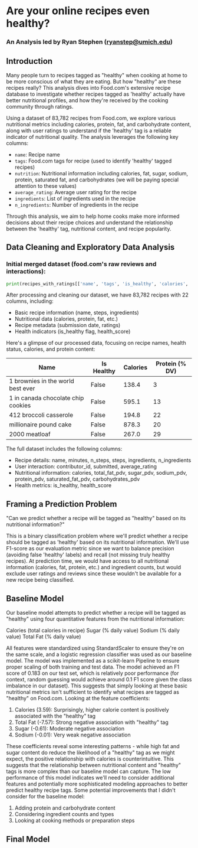 # Are your online recipes even healthy?
### An Analysis led by Ryan Stephen (ryanstep@umich.edu)

## Introduction

Many people turn to recipes tagged as "healthy" when cooking at home to be more conscious of what they are eating. But how "healthy" are these recipes really? This analysis dives into Food.com's extensive recipe database to investigate whether recipes tagged as 'healthy' actually have better nutritional profiles, and how they're received by the cooking community through ratings.

Using a dataset of 83,782 recipes from Food.com, we explore various nutritional metrics including calories, protein, fat, and carbohydrate content, along with user ratings to understand if the 'healthy' tag is a reliable indicator of nutritional quality. The analysis leverages the following key columns:

- `name`: Recipe name
- `tags`: Food.com tags for recipe (used to identify 'healthy' tagged recipes)
- `nutrition`: Nutritional information including calories, fat, sugar, sodium, protein, saturated fat, and carbohydrates (we will be paying special attention to these values)
- `average_rating`: Average user rating for the recipe
- `ingredients`: List of ingredients used in the recipe
- `n_ingredients`: Number of ingredients in the recipe

Through this analysis, we aim to help home cooks make more informed decisions about their recipe choices and understand the relationship between the 'healthy' tag, nutritional content, and recipe popularity.

## Data Cleaning and Exploratory Data Analysis

### Initial merged dataset (food.com's raw reviews and interactions):
```py
print(recipes_with_ratings[['name', 'tags', 'is_healthy', 'calories', 'protein_pdv']].head().to_markdown(index=True))
```
After processing and cleaning our dataset, we have 83,782 recipes with 22 columns, including:
- Basic recipe information (name, steps, ingredients)
- Nutritional data (calories, protein, fat, etc.)
- Recipe metadata (submission date, ratings)
- Health indicators (is_healthy flag, health_score)

Here's a glimpse of our processed data, focusing on recipe names, health status, calories, and protein content:

| Name | Is Healthy | Calories | Protein (% DV) |
|------|------------|----------|----------------|
| 1 brownies in the world best ever | False | 138.4 | 3 |
| 1 in canada chocolate chip cookies | False | 595.1 | 13 |
| 412 broccoli casserole | False | 194.8 | 22 |
| millionaire pound cake | False | 878.3 | 20 |
| 2000 meatloaf | False | 267.0 | 29 |

The full dataset includes the following columns:
- Recipe details: name, minutes, n_steps, steps, ingredients, n_ingredients
- User interaction: contributor_id, submitted, average_rating
- Nutritional information: calories, total_fat_pdv, sugar_pdv, sodium_pdv, protein_pdv, saturated_fat_pdv, carbohydrates_pdv
- Health metrics: is_healthy, health_score

## Framing a Prediction Problem
"Can we predict whether a recipe will be tagged as "healthy" based on its nutritional information?"

This is a binary classification problem where we'll predict whether a recipe should be tagged as 'healthy' based on its nutritional information. We'll use F1-score as our evaluation metric since we want to balance precision (avoiding false 'healthy' labels) and recall (not missing truly healthy recipes). At prediction time, we would have access to all nutritional information (calories, fat, protein, etc.) and ingredient counts, but would exclude user ratings and reviews since these wouldn't be available for a new recipe being classified.

## Baseline Model
Our baseline model attempts to predict whether a recipe will be tagged as "healthy" using four quantitative features from the nutritional information:

Calories (total calories in recipe)
Sugar (% daily value)
Sodium (% daily value)
Total Fat (% daily value)

All features were standardized using StandardScaler to ensure they're on the same scale, and a logistic regression classifier was used as our baseline model. The model was implemented as a scikit-learn Pipeline to ensure proper scaling of both training and test data.
The model achieved an F1 score of 0.183 on our test set, which is relatively poor performance (for context, random guessing would achieve around 0.1 F1 score given the class imbalance in our dataset). This suggests that simply looking at these basic nutritional metrics isn't sufficient to identify what recipes are tagged as "healthy" on Food.com.
Looking at the feature coefficients:

1. Calories (3.59): Surprisingly, higher calorie content is positively associated with the "healthy" tag
2. Total Fat (-7.57): Strong negative association with "healthy" tag
3. Sugar (-0.61): Moderate negative association
4. Sodium (-0.01): Very weak negative association

These coefficients reveal some interesting patterns - while high fat and sugar content do reduce the likelihood of a "healthy" tag as we might expect, the positive relationship with calories is counterintuitive. This suggests that the relationship between nutritional content and "healthy" tags is more complex than our baseline model can capture.
The low performance of this model indicates we'll need to consider additional features and potentially more sophisticated modeling approaches to better predict healthy recipe tags. Some potential improvements that I didn't consider for the baseline model:

1. Adding protein and carbohydrate content
2. Considering ingredient counts and types
3. Looking at cooking methods or preparation steps

## Final Model
